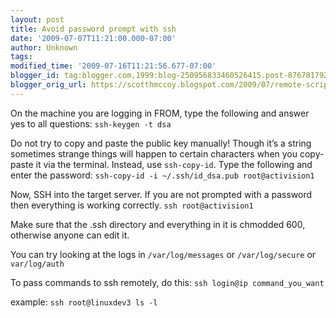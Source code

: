 ```yaml
---
layout: post
title: Avoid password prompt with ssh
date: '2009-07-07T11:21:00.000-07:00'
author: Unknown
tags: 
modified_time: '2009-07-16T11:21:56.677-07:00'
blogger_id: tag:blogger.com,1999:blog-250956833460526415.post-8767817921037903207
blogger_orig_url: https://scotthmccoy.blogspot.com/2009/07/remote-script-access-without-password.html
---
```


On the machine you are logging in FROM, type the following and answer yes to all questions:
`ssh-keygen -t dsa`

Do not try to copy and paste the public key manually! Though it’s a string sometimes strange things will happen to certain characters when you copy-paste it via the terminal. Instead, use `ssh-copy-id`. Type the following and enter the password:
`ssh-copy-id -i ~/.ssh/id_dsa.pub root@activision1`

Now, SSH into the target server. If you are not prompted with a password then everything is working correctly.
`ssh root@activision1`

Make sure that the .ssh directory and everything in it is chmodded 600, otherwise anyone can edit it.

You can try looking at the logs in `/var/log/messages` or `/var/log/secure` or `var/log/auth`

To pass commands to ssh remotely, do this:
`ssh login@ip command_you_want`

example:
`ssh root@linuxdev3 ls -l`
